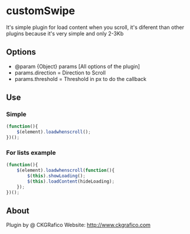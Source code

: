 # customSwipe
It's simple plugin for load content when you scroll, it's diferent than other plugins because it's very simple and only 2-3Kb

## Options
 * @param {Object}   params   [All options of the plugin]
 * params.direction = Direction to Scroll
 * params.threshold = Threshold in px to do the callback

## Use

### Simple
```javascript
(function(){
	$(element).loadwhenscroll();
})();
```
### For lists example
```javascript
(function(){
	$(element).loadwhenscroll(function(){
		$(this).showLoading();
		$(this).loadContent(hideLoading);
	});
})();
```

## About
Plugin by @ CKGRafico
Website: http://www.ckgrafico.com
